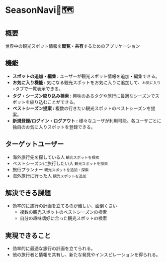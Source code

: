 # SeasonNavi📅🗺️

## 概要

世界中の観光スポット情報を**閲覧・共有**するためのアプリケーション

## 機能

*   **スポットの追加・編集 :** ユーザーが観光スポット情報を追加・編集できる。
*   **お気に入り機能 :** 気になる観光スポットをお気に入りに追加して、`お気に入り⭐`タブで一覧表示できる。
*   **タグ・シーズン絞り込み検索 :** 興味のあるタグや旅行に最適なシーズンでスポットを絞り込むことができる。
*   **ベストシーズン提案 :** 複数の行きたい観光スポットのベストシーズンを提案。
*   **新規登録/ログイン・ログアウト :** 様々なユーザが利用可能。各ユーザごとに独自のお気に入りスポットを登録できる。

## ターゲットユーザー

*   海外旅行先を探している人  `観光スポットを探索`
*   ベストシーズンに旅行したい人  `観光スポットを探索`
*   旅行プランナー  `観光スポットを追加・探索`
*   海外旅行に行った人  `観光スポットを追加`

## 解決できる課題

*   効率的に旅行の計画を立てるのが難しい、面倒くさい
    *   複数の観光スポットのベストシーズンの検索
    *   自分の趣味嗜好に合った観光スポットの検索

## 実現できること

*   効率的に最適な旅行の計画を立てられる。
*   他の旅行者と情報を共有し、新たな発見やインスピレーションを得られる。
